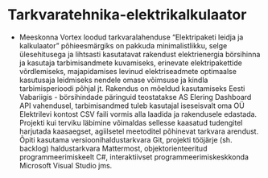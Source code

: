 # Tarkvaratehnika-elektrikalkulaator
- Meeskonna Vortex loodud tarkvaralahenduse “Elektripaketi leidja ja kalkulaator” põhieesmärgiks on pakkuda minimalistlikku, selge ülesehitusega ja lihtsasti kasutatavat rakendust elektrienergia börsihinna ja kasutaja tarbimisandmete kuvamiseks, erinevate elektripakettide võrdlemiseks, majapidamises levinud elektriseadmete optimaalse kasutusaja leidmiseks nendele omase võimsuse ja kindla tarbimisperioodi põhjal jt.
Rakendus on mõeldud kasutamiseks Eesti Vabariigis - börsihindade päringuid teostatakse AS Elering Dashboard API vahendusel, tarbimisandmed tuleb kasutajal iseseisvalt oma OÜ Elektrilevi kontost CSV faili vormis alla laadida ja rakendusele edastada.
Projekti kui terviku läbimine võimaldas sellesse kaasatud tudengitel harjutada kaasaegset, agiilsetel meetoditel põhinevat tarkvara arendust. Õpiti kasutama versioonihaldustarkvara Git, projekti tööjärje (sh. backlog) haldustarkvara Mattermost, objektorienteeritud programmeerimiskeelt C#, interaktiivset programmeerimiskeskkonda Microsoft Visual Studio jms.
